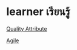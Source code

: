 # learner เรียนรู้

[Quality Attribute](https://github.com/roengrit/learner/blob/master/quality-attributes.md)

[Agile](https://github.com/roengrit/learner/blob/master/agile.md)
